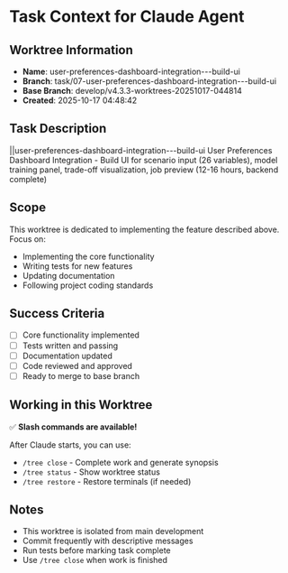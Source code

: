 # Task Context for Claude Agent

## Worktree Information
- **Name**: user-preferences-dashboard-integration---build-ui
- **Branch**: task/07-user-preferences-dashboard-integration---build-ui
- **Base Branch**: develop/v4.3.3-worktrees-20251017-044814
- **Created**: 2025-10-17 04:48:42

## Task Description

||user-preferences-dashboard-integration---build-ui User Preferences Dashboard Integration - Build UI for scenario input (26 variables), model training panel, trade-off visualization, job preview (12-16 hours, backend complete)

## Scope

This worktree is dedicated to implementing the feature described above. Focus on:
- Implementing the core functionality
- Writing tests for new features
- Updating documentation
- Following project coding standards

## Success Criteria

- [ ] Core functionality implemented
- [ ] Tests written and passing
- [ ] Documentation updated
- [ ] Code reviewed and approved
- [ ] Ready to merge to base branch

## Working in this Worktree

✅ **Slash commands are available!**

After Claude starts, you can use:
- `/tree close` - Complete work and generate synopsis
- `/tree status` - Show worktree status
- `/tree restore` - Restore terminals (if needed)

## Notes

- This worktree is isolated from main development
- Commit frequently with descriptive messages
- Run tests before marking task complete
- Use `/tree close` when work is finished
